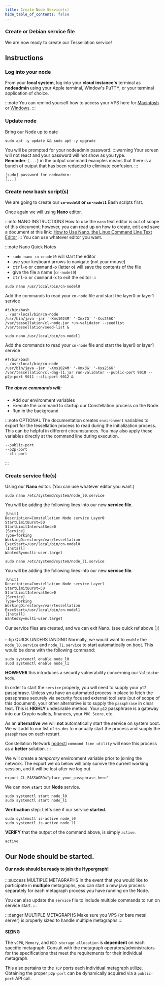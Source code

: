 ```yaml
---
title: Create Node Service(s)
hide_table_of_contents: false
---
```


<head>
  <title>Setup Node Service(s)</title>
  <meta
    name="description"
    content="This document will help to setup our Node's service file."
  />
</head>

### Create or Debian service file

We are now ready to create our Tessellation service!

## Instructions

### Log into your node

From your **local system**, log into your **cloud instance's** terminal as **nodeadmin** using your Apple terminal, Window's PuTTY, or your terminal application of choice.

:::note
You can remind yourself how to access your VPS here for [Macintosh](/validate/resources/accessMac) or [Windows](/validate/resources/accessWin).
:::

### Update node

Bring our Node up to date

```
sudo apt -y update && sudo apt -y upgrade
```

You will be prompted for your nodeadmin password.
:::warning
Your screen will not react and your password will not show as you type.  
**Reminder**: `[...]` in the output command examples means that there is a bunch of output that has been redacted to eliminate confusion. 
:::
```
[sudo] password for nodeadmin:
[...]
```

### Create new bash script(s)

We are going to create our **`cn-nodel0` or `cn-nodel1`** Bash scripts first. 

Once again we will using **Nano** editor.

:::info NANO INSTRUCTIONS
How to use the `nano` text editor is out of scope of this document; however, you can read up on how to create, edit and save a document at this link:  [How to Use Nano, the Linux Command Line Text Editor](https://linuxize.com/post/how-to-use-nano-text-editor/)
:::
You can use whatever editor you want.

:::note Nano Quick Notes
 - `sudo nano cn-cnodel0` will start the editor
 - use your keyboard arrows to navigate (not your mouse)
 - <kbd>ctrl</kbd>-<kbd>o</kbd> or <kbd>command</kbd>-<kbd>o</kbd> (letter o) will save the contents of the file
 - give the file a name (`cn-nodel0`)
 - <kbd>ctrl</kbd>-<kbd>x</kbd> or <kbd>command</kbd>-<kbd>x</kbd> to exit the editor
:::

```
sudo nano /usr/local/bin/cn-nodel0
```

Add the commands to read your `cn-node` file and start the layer0 or layer1 service

```
#!/bin/bash
. /usr/local/bin/cn-node
/usr/bin/java -jar '-Xms1024M' '-Xmx7G' '-Xss256K' /var/tessellation/cl-node.jar run-validator --seedlist /var/tessellation/seed-list & 
```
```
sudo nano /usr/local/bin/cn-nodel1
```

Add the commands to read your `cn-node` file and start the layer0 or layer1 service

```
#!/bin/bash
. /usr/local/bin/cn-node
/usr/bin/java -jar '-Xms1024M' '-Xmx3G' '-Xss256K' /var/tessellation/cl-dag-l1.jar run-validator --public-port 9010 --p2p-port 9011 --cli-port 9012 & 
```

##### The above commands will:
- Add our environment variables
- Execute the command to startup our Constellation process on the Node.
- Run in the background

:::note OPTIONAL
The documentation creates `environment` variables to export for the tessellation process to read during the initialization process.  This can be helpful in different
circumstances.  You may also apply these variables directly at the command line during execution.

```
--public-port
--p2p-port
--cli-port
```
:::

### Create service file(s)

Using our **Nano** editor.
(You can use whatever editor you want.)

```
sudo nano /etc/systemd/system/node_l0.service
```

You will be adding the following lines into our new **service file**.

```
[Unit]
Description=Constellation Node service Layer0
StartLimitBurst=50
StartLimitIntervalSec=0
[Service]
Type=forking
WorkingDirectory=/var/tessellation
ExecStart=/usr/local/bin/cn-nodel0
[Install]
WantedBy=multi-user.target
```

```
sudo nano /etc/systemd/system/node_l1.service
```

You will be adding the following lines into our new **service file**.

```
[Unit]
Description=Constellation Node service Layer1
StartLimitBurst=50
StartLimitIntervalSec=0
[Service]
Type=forking
WorkingDirectory=/var/tessellation
ExecStart=/usr/local/bin/cn-nodel1
[Install]
WantedBy=multi-user.target
```

Our service files are created, and we can exit Nano. (see quick ref above 👆)

:::tip QUICK UNDERSTANDING
Normally, we would want to `enable` the `node_l0.service` and `node_l1.service` to start automatically on boot.  This would be done with the following command:
```
sudo systemctl enable node_l0
suod systemctl enable node_l1
```
**HOWEVER** this introduces a security vulnerability concerning our `Validator Node`.

In order to start the `service` properly, you will need to supply your `p12` passphrase.  Unless you have an automated process in place to fetch the passphrase securely via security focused external tool sets (out of scope of this document), your other alternative is to supply the `passphrase` in clear text.  This is **HIGHLY** undesirable method.  Your `p12` passphrase is a gateway into our Crypto wallets, finances, your `PRO Score`, etc.

As an **alternative** we will **not** automatically start the service on system boot.  We will add to our list of `to-dos` to manually start the process and supply the `passphrase` on each restart.

Constellation Network [nodectl](/validate/automated/nodectl) `command line utility` will ease this process as a **better** solution.
:::


We will create a *temporary* environment variable prior to joining the network.  The export we do below will only survive the current working session, and it will be lost after we log out.  

```
export CL_PASSWORD="place_your_passphrase_here"
```
We can now **`start`** our **Node** service.
```
sudo systemctl start node_l0
sudo systemctl start node_l1
```

**Verification** step: Let's see if our service **started**.

```
sudo systemctl is-active node_l0
sudo systemctl is-active node_l1
```

**VERIFY** that the output of the command  above, is simply `active`.
```
active
```

## Our Node should be started.

#### Our node should be ready to join the Hypergraph!

:::success MULTIPLE METAGRAPHS
In the event that you would like to participate in **multiple** metagraphs, you can start a new java process separately for each metagraph process you have running on the Node.

You can also update the `service` file to include multiple commands to run on service start.
:::

:::danger MULTIPLE METAGRAPHS
Make sure you VPS (or bare metal server) is properly sized to handle multiple metagraphs
:::

#### SIZING
The `vCPU`, `Memory`, and `HDD storage allocation` is **dependent** on each specific metagraph.  Consult with the metagraph operators/administrators for the specifications that 
meet the requirements for their individual metagraph.

This also pertains to the `TCP` ports each individual metagraph utilize.  Obtaining the proper `p2p-port` can be dynamically acquired via a `public-port` API call.
